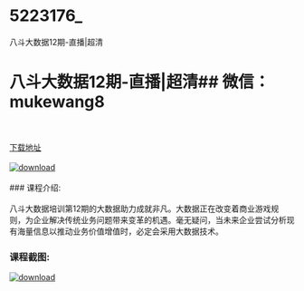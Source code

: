 # 5223176_
八斗大数据12期-直播|超清
# 八斗大数据12期-直播|超清## 微信：mukewang8
<br/></br>[下载地址](http://www.36tz.cn/article/5223176 "下载地址")
<br/></br>[![download](http://36tz.cn/muke_img/2021_10_1-40.png "下载地址")](http://www.36tz.cn/article/5223176 "下载地址")
<br/></br>### 课程介绍:<br/></br>八斗大数据培训第12期的大数据助力成就非凡。大数据正在改变着商业游戏规则，为企业解决传统业务问题带来变革的机遇。毫无疑问，当未来企业尝试分析现有海量信息以推动业务价值增值时，必定会采用大数据技术。

### 课程截图:
[![download](http://36tz.cn/muke_img/2022_03_2-20.png "下载地址")](http://www.36tz.cn/article/5223176 "下载地址")
